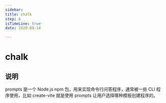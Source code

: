 ```yaml
---
sidebar:
title: chalk
step: 6
isTimeLine: true
date: 2020-09-14

---
```

# chalk

## 说明

prompts 是一个 Node.js npm 包，用来实现命令行问答程序，通常被一些 CLI 程序使用，比如 create-vite 就是使用 prompts 让用户选择哪种模板创建程序的。
